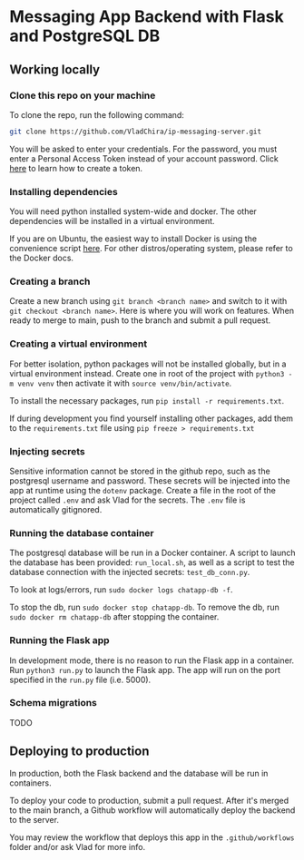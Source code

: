 # Messaging App Backend with Flask and PostgreSQL DB

## Working locally

### Clone this repo on your machine
To clone the repo, run the following command:
```bash
git clone https://github.com/VladChira/ip-messaging-server.git
```
You will be asked to enter your credentials. For the password, you must enter a Personal Access Token instead of your account password. Click [here](https://docs.github.com/en/authentication/keeping-your-account-and-data-secure/managing-your-personal-access-tokens#creating-a-personal-access-token-classic) to learn how to create a token.

### Installing dependencies
You will need python installed system-wide and docker. The other dependencies will be installed in a virtual environment.

If you are on Ubuntu, the easiest way to install Docker is using the convenience script [here](https://docs.docker.com/engine/install/ubuntu/#install-using-the-convenience-script). For other distros/operating system, please refer to the Docker docs.

### Creating a branch
Create a new branch using ``git branch <branch name>`` and switch to it with ``git checkout <branch name>``. Here is where you will work on features. When ready to merge to main, push to the branch and submit a pull request.

### Creating a virtual environment
For better isolation, python packages will not be installed globally, but in a virtual environment instead. Create one in root of the project with ``python3 -m venv venv`` then activate it with ``source venv/bin/activate``.

To install the necessary packages, run
``pip install -r requirements.txt``.

If during development you find yourself installing other packages, add them to the ``requirements.txt`` file using ``pip freeze > requirements.txt``

### Injecting secrets
Sensitive information cannot be stored in the github repo, such as the postgresql username and password. These secrets will be injected into the app at runtime using the ``dotenv`` package. Create a file in the root of the project called ``.env`` and ask Vlad for the secrets. The ``.env`` file is automatically gitignored.

### Running the database container
The postgresql database will be run in a Docker container. A script to launch the database has been provided: ``run_local.sh``, as well as a script to test the database connection with the injected secrets: ``test_db_conn.py``.

To look at logs/errors, run ``sudo docker logs chatapp-db -f``.

To stop the db, run ``sudo docker stop chatapp-db``. To remove the db, run ``sudo docker rm chatapp-db`` after stopping the container.


### Running the Flask app
In development mode, there is no reason to run the Flask app in a container. Run ``python3 run.py`` to launch the Flask app. The app will run on the port specified in the ``run.py`` file (i.e. 5000).

### Schema migrations
TODO

## Deploying to production
In production, both the Flask backend and the database will be run in containers. 

To deploy your code to production, submit a pull request. After it's merged to the main branch, a Github workflow will automatically deploy the backend to the server. 

You may review the workflow that deploys this app in the ``.github/workflows`` folder and/or ask Vlad for more info.